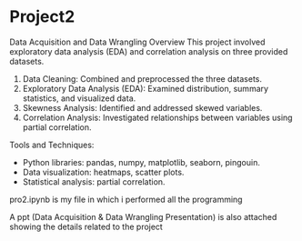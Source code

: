# Project2
Data Acquisition and Data Wrangling
Overview
This project involved exploratory data analysis (EDA) and correlation analysis on three provided datasets.
1. Data Cleaning: Combined and preprocessed the three datasets.
2. Exploratory Data Analysis (EDA): Examined distribution, summary statistics, and visualized data.
3. Skewness Analysis: Identified and addressed skewed variables.
4. Correlation Analysis: Investigated relationships between variables using partial correlation.

Tools and Techniques:
- Python libraries: pandas, numpy, matplotlib, seaborn, pingouin.
- Data visualization: heatmaps, scatter plots.
- Statistical analysis: partial correlation.

pro2.ipynb is my file in which i performed all the programming

A ppt (Data Acquisition & Data Wrangling Presentation) is also attached showing the details related to the project

